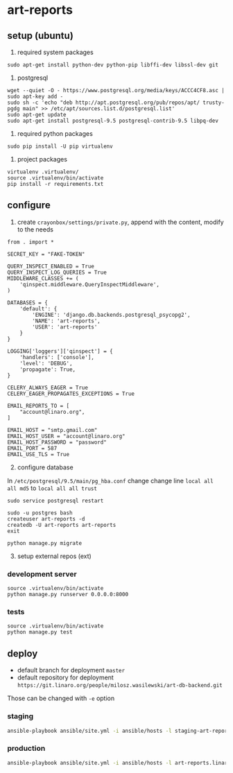 # art-reports

## setup (ubuntu)

1) required system packages

```
sudo apt-get install python-dev python-pip libffi-dev libssl-dev git
```

1) postgresql

```
wget --quiet -O - https://www.postgresql.org/media/keys/ACCC4CF8.asc | sudo apt-key add -
sudo sh -c 'echo "deb http://apt.postgresql.org/pub/repos/apt/ trusty-pgdg main" >> /etc/apt/sources.list.d/postgresql.list'
sudo apt-get update
sudo apt-get install postgresql-9.5 postgresql-contrib-9.5 libpq-dev
```

1) required python packages

```
sudo pip install -U pip virtualenv
```

1) project packages

```
virtualenv .virtualenv/
source .virtualenv/bin/activate
pip install -r requirements.txt
```


## configure

1) create `crayonbox/settings/private.py`, append with the content, modify to the needs

```
from . import *

SECRET_KEY = "FAKE-TOKEN"

QUERY_INSPECT_ENABLED = True
QUERY_INSPECT_LOG_QUERIES = True
MIDDLEWARE_CLASSES += (
	'qinspect.middleware.QueryInspectMiddleware',
)

DATABASES = {
    'default': {
		'ENGINE': 'django.db.backends.postgresql_psycopg2',
		'NAME': 'art-reports',
		'USER': 'art-reports'
    }
}

LOGGING['loggers']['qinspect'] = {
	'handlers': ['console'],
    'level': 'DEBUG',
	'propagate': True,
}

CELERY_ALWAYS_EAGER = True
CELERY_EAGER_PROPAGATES_EXCEPTIONS = True

EMAIL_REPORTS_TO = [
    "account@linaro.org",
]

EMAIL_HOST = "smtp.gmail.com"
EMAIL_HOST_USER = "account@linaro.org"
EMAIL_HOST_PASSWORD = "password"
EMAIL_PORT = 587
EMAIL_USE_TLS = True
```

2) configure database

In `/etc/postgresql/9.5/main/pg_hba.conf` change
change line `local all all md5` to `local all all trust`

```
sudo service postgresql restart
```

```
sudo -u postgres bash
createuser art-reports -d
createdb -U art-reports art-reports
exit
```

```
python manage.py migrate
```

3) setup external repos (ext)


### development server
```
source .virtualenv/bin/activate
python manage.py runserver 0.0.0.0:8000
```


### tests
```
source .virtualenv/bin/activate
python manage.py test
```


## deploy

* default branch for deployment `master`
* default repository for deployment `https://git.linaro.org/people/milosz.wasilewski/art-db-backend.git`

Those can be changed with `-e` option

### staging

```bash
ansible-playbook ansible/site.yml -i ansible/hosts -l staging-art-reports.linaro.org -u {{ USER }} --ask-become-pass [[-e branch=oter-branch] [-e repo=other-repo]]
```

### production

```bash
ansible-playbook ansible/site.yml -i ansible/hosts -l art-reports.linaro.org -u {{ USER }} --ask-become-pass [[-e branch=oter-branch] [-e repo=other-repo]]
```
